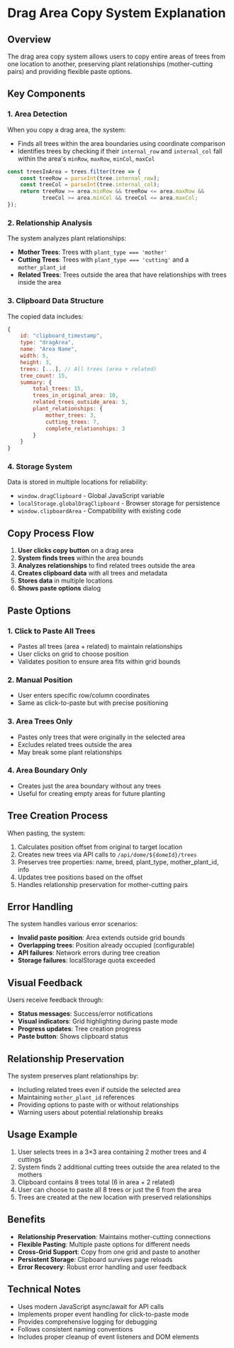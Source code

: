 # Drag Area Copy System Explanation

## Overview
The drag area copy system allows users to copy entire areas of trees from one location to another, preserving plant relationships (mother-cutting pairs) and providing flexible paste options.

## Key Components

### 1. **Area Detection**
When you copy a drag area, the system:
- Finds all trees within the area boundaries using coordinate comparison
- Identifies trees by checking if their `internal_row` and `internal_col` fall within the area's `minRow`, `maxRow`, `minCol`, `maxCol`

```javascript
const treesInArea = trees.filter(tree => {
    const treeRow = parseInt(tree.internal_row);
    const treeCol = parseInt(tree.internal_col);
    return treeRow >= area.minRow && treeRow <= area.maxRow &&
           treeCol >= area.minCol && treeCol <= area.maxCol;
});
```

### 2. **Relationship Analysis**
The system analyzes plant relationships:
- **Mother Trees**: Trees with `plant_type === 'mother'`
- **Cutting Trees**: Trees with `plant_type === 'cutting'` and a `mother_plant_id`
- **Related Trees**: Trees outside the area that have relationships with trees inside the area

### 3. **Clipboard Data Structure**
The copied data includes:
```javascript
{
    id: "clipboard_timestamp",
    type: "dragArea",
    name: "Area Name",
    width: 5,
    height: 3,
    trees: [...], // All trees (area + related)
    tree_count: 15,
    summary: {
        total_trees: 15,
        trees_in_original_area: 10,
        related_trees_outside_area: 5,
        plant_relationships: {
            mother_trees: 3,
            cutting_trees: 7,
            complete_relationships: 3
        }
    }
}
```

### 4. **Storage System**
Data is stored in multiple locations for reliability:
- `window.dragClipboard` - Global JavaScript variable
- `localStorage.globalDragClipboard` - Browser storage for persistence
- `window.clipboardArea` - Compatibility with existing code

## Copy Process Flow

1. **User clicks copy button** on a drag area
2. **System finds trees** within the area bounds
3. **Analyzes relationships** to find related trees outside the area
4. **Creates clipboard data** with all trees and metadata
5. **Stores data** in multiple locations
6. **Shows paste options** dialog

## Paste Options

### 1. **Click to Paste All Trees**
- Pastes all trees (area + related) to maintain relationships
- User clicks on grid to choose position
- Validates position to ensure area fits within grid bounds

### 2. **Manual Position**
- User enters specific row/column coordinates
- Same as click-to-paste but with precise positioning

### 3. **Area Trees Only**
- Pastes only trees that were originally in the selected area
- Excludes related trees outside the area
- May break some plant relationships

### 4. **Area Boundary Only**
- Creates just the area boundary without any trees
- Useful for creating empty areas for future planting

## Tree Creation Process

When pasting, the system:
1. Calculates position offset from original to target location
2. Creates new trees via API calls to `/api/dome/${domeId}/trees`
3. Preserves tree properties: name, breed, plant_type, mother_plant_id, info
4. Updates tree positions based on the offset
5. Handles relationship preservation for mother-cutting pairs

## Error Handling

The system handles various error scenarios:
- **Invalid paste position**: Area extends outside grid bounds
- **Overlapping trees**: Position already occupied (configurable)
- **API failures**: Network errors during tree creation
- **Storage failures**: localStorage quota exceeded

## Visual Feedback

Users receive feedback through:
- **Status messages**: Success/error notifications
- **Visual indicators**: Grid highlighting during paste mode
- **Progress updates**: Tree creation progress
- **Paste button**: Shows clipboard status

## Relationship Preservation

The system preserves plant relationships by:
- Including related trees even if outside the selected area
- Maintaining `mother_plant_id` references
- Providing options to paste with or without relationships
- Warning users about potential relationship breaks

## Usage Example

1. User selects trees in a 3×3 area containing 2 mother trees and 4 cuttings
2. System finds 2 additional cutting trees outside the area related to the mothers
3. Clipboard contains 8 trees total (6 in area + 2 related)
4. User can choose to paste all 8 trees or just the 6 from the area
5. Trees are created at the new location with preserved relationships

## Benefits

- **Relationship Preservation**: Maintains mother-cutting connections
- **Flexible Pasting**: Multiple paste options for different needs
- **Cross-Grid Support**: Copy from one grid and paste to another
- **Persistent Storage**: Clipboard survives page reloads
- **Error Recovery**: Robust error handling and user feedback

## Technical Notes

- Uses modern JavaScript async/await for API calls
- Implements proper event handling for click-to-paste mode
- Provides comprehensive logging for debugging
- Follows consistent naming conventions
- Includes proper cleanup of event listeners and DOM elements